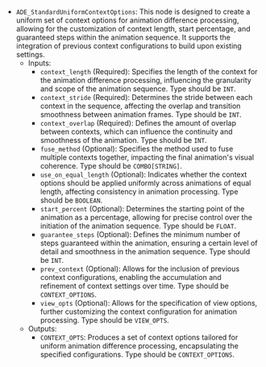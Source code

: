 - `ADE_StandardUniformContextOptions`: This node is designed to create a uniform set of context options for animation difference processing, allowing for the customization of context length, start percentage, and guaranteed steps within the animation sequence. It supports the integration of previous context configurations to build upon existing settings.
    - Inputs:
        - `context_length` (Required): Specifies the length of the context for the animation difference processing, influencing the granularity and scope of the animation sequence. Type should be `INT`.
        - `context_stride` (Required): Determines the stride between each context in the sequence, affecting the overlap and transition smoothness between animation frames. Type should be `INT`.
        - `context_overlap` (Required): Defines the amount of overlap between contexts, which can influence the continuity and smoothness of the animation. Type should be `INT`.
        - `fuse_method` (Optional): Specifies the method used to fuse multiple contexts together, impacting the final animation's visual coherence. Type should be `COMBO[STRING]`.
        - `use_on_equal_length` (Optional): Indicates whether the context options should be applied uniformly across animations of equal length, affecting consistency in animation processing. Type should be `BOOLEAN`.
        - `start_percent` (Optional): Determines the starting point of the animation as a percentage, allowing for precise control over the initiation of the animation sequence. Type should be `FLOAT`.
        - `guarantee_steps` (Optional): Defines the minimum number of steps guaranteed within the animation, ensuring a certain level of detail and smoothness in the animation sequence. Type should be `INT`.
        - `prev_context` (Optional): Allows for the inclusion of previous context configurations, enabling the accumulation and refinement of context settings over time. Type should be `CONTEXT_OPTIONS`.
        - `view_opts` (Optional): Allows for the specification of view options, further customizing the context configuration for animation processing. Type should be `VIEW_OPTS`.
    - Outputs:
        - `CONTEXT_OPTS`: Produces a set of context options tailored for uniform animation difference processing, encapsulating the specified configurations. Type should be `CONTEXT_OPTIONS`.
